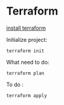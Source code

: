 # Terraform

[install terraform](https://www.terraform.io/)


Initialize project:

    terraform init
    
What need to do:

    terraform plan 
    
To do :

    terraform apply